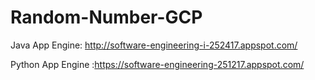 # Random-Number-GCP

Java App Engine: http://software-engineering-i-252417.appspot.com/

Python App Engine :https://software-engineering-251217.appspot.com/
